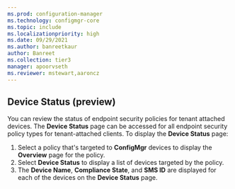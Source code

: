 ```yaml
---
ms.prod: configuration-manager
ms.technology: configmgr-core
ms.topic: include
ms.localizationpriority: high
ms.date: 09/29/2021
ms.author: banreetkaur
author: Banreet
ms.collection: tier3
manager: apoorvseth
ms.reviewer: mstewart,aaroncz 
---
```

<!--This file is currently used by deploy-firewall-policy.md, deploy-asr-policy.md, deploy-antivirus-policy.md, and atp-onboard.md-->

## Device Status (preview)
<!--IN9264837-->

You can review the status of endpoint security policies for tenant attached devices. The **Device Status** page can be accessed for all endpoint security policy types for tenant-attached clients. To display the **Device Status** page:

1. Select a policy that's targeted to **ConfigMgr** devices to display the **Overview** page for the policy.
1. Select **Device Status** to display a list of devices targeted by the policy.
1. The **Device Name**, **Compliance State**, and **SMS ID** are displayed for each of the devices on the  **Device Status** page.
